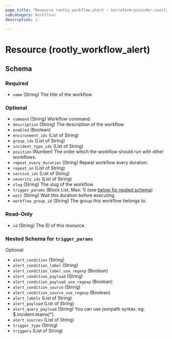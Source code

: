 ```yaml
---
page_title: "Resource rootly_workflow_alert - terraform-provider-rootly"
subcategory: Workflows
description: |-
    
---
```


# Resource (rootly_workflow_alert)



<!-- schema generated by tfplugindocs -->
## Schema

### Required

- `name` (String) The title of the workflow

### Optional

- `command` (String) Workflow command.
- `description` (String) The description of the workflow
- `enabled` (Boolean)
- `environment_ids` (List of String)
- `group_ids` (List of String)
- `incident_type_ids` (List of String)
- `position` (Number) The order which the workflow should run with other workflows.
- `repeat_every_duration` (String) Repeat workflow every duration.
- `repeat_on` (List of String)
- `service_ids` (List of String)
- `severity_ids` (List of String)
- `slug` (String) The slug of the workflow
- `trigger_params` (Block List, Max: 1) (see [below for nested schema](#nestedblock--trigger_params))
- `wait` (String) Wait this duration before executing.
- `workflow_group_id` (String) The group this workflow belongs to.

### Read-Only

- `id` (String) The ID of this resource.

<a id="nestedblock--trigger_params"></a>
### Nested Schema for `trigger_params`

Optional:

- `alert_condition` (String)
- `alert_condition_label` (String)
- `alert_condition_label_use_regexp` (Boolean)
- `alert_condition_payload` (String)
- `alert_condition_payload_use_regexp` (Boolean)
- `alert_condition_source` (String)
- `alert_condition_source_use_regexp` (Boolean)
- `alert_labels` (List of String)
- `alert_payload` (List of String)
- `alert_query_payload` (String) You can use jsonpath syntax. eg: $.incident.teams[*]
- `alert_sources` (List of String)
- `trigger_type` (String)
- `triggers` (List of String)
